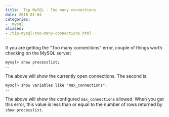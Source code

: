 ```yaml
---
title:  Tip MySQL - Too many connections
date: 2018-01-04
categories:
-  mysql
aliases:
- /tip-mysql-too-many-connections.html
---
```


If you are getting the "Too many connections" error, couple of things worth checking on the MySQL server:

```
mysql> show processlist;
..
```

The above will show the currently open connections. The second is:

```
mysql> show variables like "max_connections";
..
```
The above will show the configured `max_connections` allowed. When you get this error, this value is less than or equal to the 
number of rows returned by `show processlist`.
